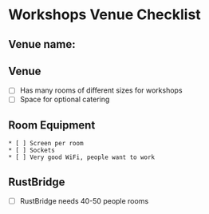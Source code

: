 # Workshops Venue Checklist

## Venue name:

## Venue

* [ ] Has many rooms of different sizes for workshops
* [ ] Space for optional catering

## Room Equipment

    * [ ] Screen per room
    * [ ] Sockets
    * [ ] Very good WiFi, people want to work

## RustBridge

* [ ] RustBridge needs 40-50 people rooms
